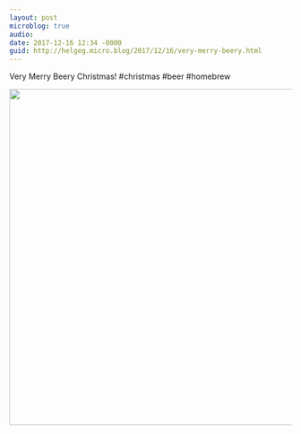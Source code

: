 ```yaml
---
layout: post
microblog: true
audio: 
date: 2017-12-16 12:34 -0000
guid: http://helgeg.micro.blog/2017/12/16/very-merry-beery.html
---
```

Very Merry Beery Christmas! #christmas #beer #homebrew

<img src="http://helgeg.micro.blog/uploads/2018/b3634488ea.jpg" width="600" height="600" />
